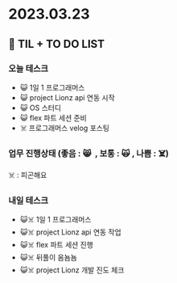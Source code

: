 # 2023.03.23

## 📓 TIL + TO DO LIST

### 오늘 테스크

- 😺 1일 1 프로그래머스
- 😺 project Lionz api 연동 시작
- 😺 OS 스터디
- 😺 flex 파트 세션 준비
- ☠️ 프로그래머스 velog 포스팅

### 업무 진행상태 (좋음 : 😸  , 보통 : 🙀 , 나쁨 : ☠️)

☠️ : 피곤해요

### 내일 테스크

- 😺☠️ 1일 1 프로그래머스
- 😺☠️ project Lionz api 연동 작업
- 😺☠️ flex 파트 세션 진행
- 😺☠️ 뒤풀이 옴뇸뇸
- 😺☠️ project Lionz 개발 진도 체크
